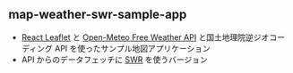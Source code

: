 ## map-weather-swr-sample-app

- [React Leaflet](https://react-leaflet.js.org/) と [Open-Meteo Free Weather API](https://open-meteo.com/) と国土地理院逆ジオコーディング API を使ったサンプル地図アプリケーション
- API からのデータフェッチに [SWR](https://swr.vercel.app/ja) を使うバージョン
